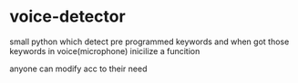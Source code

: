 # voice-detector

small python which detect pre programmed keywords and when got those keywords in voice(microphone) inicilize a funcition

anyone can modify acc to their need
